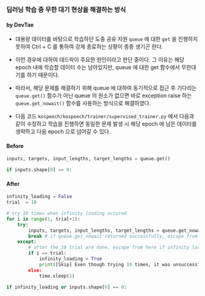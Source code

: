 ### 딥러닝 학습 중 무한 대기 현상을 해결하는 방식

#### by DevTae

- 대용량 데이터를 바탕으로 학습하던 도중 공유 자원 `queue` 에 대한 `get` 을 진행하지 못하여 Ctrl + C 를 통하여 강제 종료하는 상황이 종종 생기곤 한다.

- 이런 경우에 대하여 데드락이 주요한 원인이라고 판단 중이다. 그 이유는 해당 epoch 내에 학습할 데이터 수는 남아있지만, queue 에 대한 get 함수에서 무한대기를 하기 때문이다.

- 따라서, 해당 문제를 해결하기 위해 queue 에 대하여 동기적으로 접근 후 기다리는 `queue.get()` 함수가 아닌 queue 의 원소가 없으면 바로 exception raise 하는 `queue.get_nowait()` 함수를 사용하는 방식으로 해결하였다.


- 다음 코드 `kospeech/kospeech/trainer/supervised_trainer.py` 에서 다음과 같이 수정하고 학습을 진행하면 동일한 문제 발생 시 해당 epoch 에 남은 데이터를 생략하고 다음 epoch 으로 넘어갈 수 있다.

#### Before

```python
inputs, targets, input_lengths, target_lengths = queue.get()

if inputs.shape[0] == 0:
```

#### After
```python
infinity_loading = False
trial  = 10

# try 10 times when infinity loading occured
for i in range(1, trial+1):
    try:
        inputs, targets, input_lengths, target_lengths = queue.get_nowait()
        break # if queue.get_nowait returned successfully, escape from here
    except:
        # after the 10 trial are done, escape from here if infinity loading is remaining
        if i == trial:
            infinity_loading = True
            print([Skip] Even though trying 10 times, it was unsuccessful to load datas. Skip it..")
        else:
            time.sleep(1)

if infinity_loading or inputs.shape[0] == 0:
```
